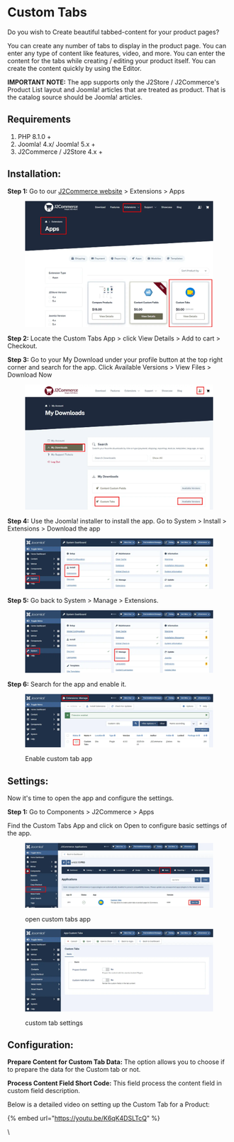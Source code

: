 # Custom Tabs

Do you wish to Create beautiful tabbed-content for your product pages?

You can create any number of tabs to display in the product page. You can enter any type of content like features, video, and more. You can enter the content for the tabs while creating / editing your product itself. You can create the content quickly by using the Editor.

**IMPORTANT NOTE:** The app supports only the J2Store / J2Commerce's Product List layout and Joomla! articles that are treated as product. That is the catalog source should be Joomla! articles.

## Requirements <a href="#requirements" id="requirements"></a>

1. PHP 8.1.0 +
2. Joomla! 4.x/ Joomla! 5.x +
3. J2Commerce / J2Store 4.x +

## Installation:

**Step 1:** Go to our [J2Commerce website](https://www.j2commerce.com/) > Extensions > Apps

<figure><img src="../.gitbook/assets/custom-1.webp" alt=""><figcaption></figcaption></figure>

**Step 2:** Locate the Custom Tabs App > click View Details > Add to cart > Checkout.&#x20;

**Step 3:** Go to your My Download under your profile button at the top right corner and search for the app. Click Available Versions > View Files > Download Now

<figure><img src="../.gitbook/assets/custom-2.webp" alt=""><figcaption></figcaption></figure>

**Step 4:** Use the Joomla! installer to install the app. Go to System > Install > Extensions > Download the app

<figure><img src="../.gitbook/assets/user-group-3 (7).webp" alt=""><figcaption></figcaption></figure>

**Step 5:** Go back to System > Manage > Extensions.

<figure><img src="../.gitbook/assets/user-group-5 (7).webp" alt=""><figcaption></figcaption></figure>

**Step 6:** Search for the app and enable it.

<figure><img src="../.gitbook/assets/custom-3.webp" alt=""><figcaption><p>Enable custom tab app</p></figcaption></figure>

## Settings:

Now it's time to open the app and configure the settings.&#x20;

**Step 1:** Go to Components > J2Commerce > Apps&#x20;

Find the Custom Tabs App and click on Open to configure basic settings of the app.

<figure><img src="../.gitbook/assets/custom-4.webp" alt=""><figcaption><p>open custom tabs app</p></figcaption></figure>

<figure><img src="../.gitbook/assets/custom-5.webp" alt=""><figcaption><p>custom tab settings</p></figcaption></figure>

## Configuration:

**Prepare Content for Custom Tab Data:** The option allows you to choose if to prepare the data for the Custom tab or not.

**Process Content Field Short Code:** This field process the content field in custom field description.

Below is a detailed video on setting up the Custom Tab for a Product:

{% embed url="https://youtu.be/K6qK4DSLTcQ" %}

\\
